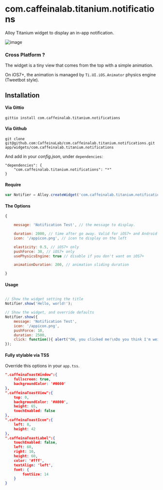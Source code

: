 com.caffeinalab.titanium.notifications
====================================

Alloy Titanium widget to display an in-app notification.

![image](http://cl.ly/image/2j462U291g3e/b.gif)

### Cross Platform ?

The widget is a tiny view that comes from the top with a simple animation.

On iOS7+, the animation is managed by `Ti.UI.iOS.Animator` physics engine (Tweetbot style).


## Installation

#### Via Gittio

```
gittio install com.caffeinalab.titanium.notifications
```

#### Via Github

```
git clone git@github.com:CaffeinaLab/com.caffeinalab.titanium.notifications.git app/widgets/com.caffeinalab.titanium.notifications
```

And add in your *config.json*, under `dependencies`:

```
"dependencies": {
    "com.caffeinalab.titanium.notifications": "*"
}
```

#### Require

```javascript
var Notifier = Alloy.createWidget('com.caffeinalab.titanium.notifications', /* options */);
```

#### The Options

```javascript
{

	message: 'Notification Test', // the message to display.

	duration: 2000, // time after go away. Valid for iOS7+ and Android
	icon: '/appicon.png', // icon to display on the left

	elasticity: 0.5, // iOS7+ only
	pushForce: 30, // iOS7+ only
	usePhysicsEngine: true // disable if you don't want on iOS7+

	animationDuration: 200, // animation sliding duration

}
```

#### Usage

```javascript

// Show the widget setting the title
Notifier.show('Hello, world!');

// Show the widget, and override defaults
Notifier.show({
	message: 'Notification Test',
	icon: '/appicon.png',
	pushForce: 10,
	duration: 2500,
	click: function(){ alert("OH, you clicked me!\nDo you think I'm weird?"); }
});

```

#### Fully stylable via TSS

Override this options in your `app.tss`.

```json
".caffeinaToastWindow":{
	fullscreen: true,
	backgroundColor: '#0000'
},
".caffeinaToastView":{
	top: 0,
	backgroundColor: '#A000',
	height: 65,
	touchEnabled: false
},
".caffeinaToastIcon":{
	left: 8,
	height: 42
},
".caffeinaToastLabel":{
	touchEnabled: false,
	left: 60,
	right: 10,
	height: 60,
	color: '#fff',
	textAlign: 'left',
	font: {
		fontSize: 14
	}
}
```
